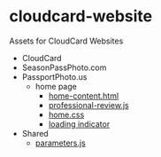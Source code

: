 # cloudcard-website

Assets for CloudCard Websites

- CloudCard
- SeasonPassPhoto.com
- PassportPhoto.us
    - home page
        - [home-content.html](https://sharptopco.github.io/cloudcard-website/passport-photo-pictures/home/home-content.html)
        - [professional-review.js](https://sharptopco.github.io/cloudcard-website/passport-photo-pictures/home/home.js)
        - [home.css](https://sharptopco.github.io/cloudcard-website/passport-photo-pictures/home/home.css)
        - [loading indicator](https://sharptopco.github.io/cloudcard-website/passport-photo-pictures/home/spin-1.1s-200px.gif)
- Shared
    - [parameters.js](https://sharptopco.github.io/cloudcard-website/shared/parameters.js)
    
